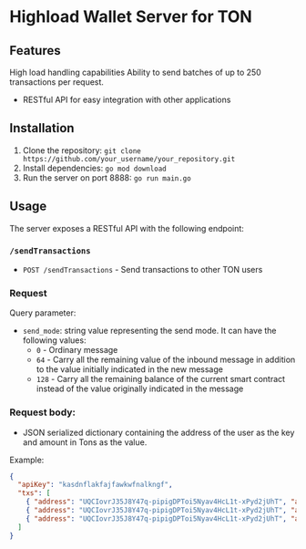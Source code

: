# Highload Wallet Server for TON

## Features
High load handling capabilities
Ability to send batches of up to 250 transactions per request.
- RESTful API for easy integration with other applications

## Installation
1. Clone the repository: `git clone https://github.com/your_username/your_repository.git`
1. Install dependencies: `go mod download`
1. Run the server on port 8888: `go run main.go`

## Usage
The server exposes a RESTful API with the following endpoint:

### `/sendTransactions`
- `POST /sendTransactions` - Send transactions to other TON users
### Request
Query parameter:

- `send_mode`: string value representing the send mode. It can have the following values:
    - `0` -	Ordinary message
    - `64` - Carry all the remaining value of the inbound message in addition to the value initially indicated in the new message
    - `128` - Carry all the remaining balance of the current smart contract instead of the value originally indicated in the message

### Request body:
- JSON serialized dictionary containing the address of the user as the key and amount in Tons as the value.

Example:
```json
{
  "apiKey": "kasdnflakfajfawkwfnalkngf",
  "txs": [
    { "address": "UQCIovrJ35J8Y47q-pipigDPToi5Nyav4HcL1t-xPyd2jUhT", "amount": "0.02" },
    { "address": "UQCIovrJ35J8Y47q-pipigDPToi5Nyav4HcL1t-xPyd2jUhT", "amount": "0.01" },
    { "address": "UQCIovrJ35J8Y47q-pipigDPToi5Nyav4HcL1t-xPyd2jUhT", "amount": "0.03" }
  ]
}
```
